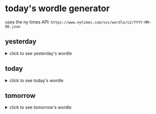# today's wordle generator

uses the ny times API: `https://www.nytimes.com/svc/wordle/v2/YYYY-MM-DD.json`

## yesterday

<details>
    <summary>click to see yesterday's wordle</summary>

    seven

</details>

## today

<details>
    <summary>click to see today's wordle</summary>

    teach

</details>

## tomorrow

<details>
    <summary>click to see tomorrow's wordle</summary>

    steam

</details>
